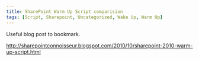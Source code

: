 ```yaml
---
title: SharePoint Warm Up Script comparision
tags: [Script, Sharepoint, Uncategorized, Wake Up, Warm Up]
---
```

<p>Useful blog post to bookmark.</p>  <p><a title="http://sharepointconnoisseur.blogspot.com/2010/10/sharepoint-2010-warm-up-script.html" href="http://sharepointconnoisseur.blogspot.com/2010/10/sharepoint-2010-warm-up-script.html">http://sharepointconnoisseur.blogspot.com/2010/10/sharepoint-2010-warm-up-script.html</a></p>

